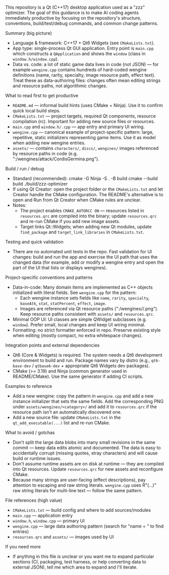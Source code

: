 This repository is a Qt (C++17) desktop application used as a "zzz" optimizer. The goal of this guidance is to make AI coding agents immediately productive by focusing on the repository's structure, conventions, build/test/debug commands, and common change patterns.

Summary (big picture)
- Language & framework: C++17 + Qt6 Widgets (see `CMakeLists.txt`).
- App type: single-process Qt GUI application. Entry point is `main.cpp` which constructs a `QApplication` and shows the `window` (class in `window.h/window.cpp`).
- Data vs. code: a lot of static game data lives in code (not JSON) — for example `wengine.cpp` contains hundreds of hard-coded wengine definitions (name, rarity, specialty, image resource path, effect text). Treat these as data-authoring files: changes often mean editing strings and resource paths, not algorithmic changes.

What to read first to get productive
- `README.md` — informal build hints (uses CMake + Ninja). Use it to confirm quick local build steps.
- `CMakeLists.txt` — project targets, required Qt components, resource compilation (rc). Important for adding new source files or resources.
- `main.cpp` and `window.h/.cpp` — app entry and primary UI wiring.
- `wengine.cpp` — canonical example of project-specific pattern: large, repetitive, static initializers representing game items. Use it as model when adding new wengine entries.
- `assets/` — contains `characters/`, `discs/`, `wengines/` images referenced by resource paths in code (e.g. ":/wengines/attack/CordisGermina.png").

Build / run / debug
- Standard (recommended):
  cmake -G Ninja -S . -B build
  cmake --build build
  ./build/zzz-optimizer
- If using Qt Creator: open the project folder or the `CMakeLists.txt` and let Creator handle the CMake configuration. The README's alternative is to open and Run from Qt Creator when CMake rules are unclear.
- Notes:
  - The project enables `CMAKE_AUTORCC ON` — resources listed in `resources.qrc` are compiled into the binary; update `resources.qrc` and re-run CMake if you add new image assets.
  - Target links Qt::Widgets; when adding new Qt modules, update `find_package` and `target_link_libraries` in `CMakeLists.txt`.

Testing and quick validation
- There are no automated unit tests in the repo. Fast validation for UI changes: build and run the app and exercise the UI path that uses the changed data (for example, add or modify a wengine entry and open the part of the UI that lists or displays wengines).

Project-specific conventions and patterns
- Data-in-code: Many domain items are implemented as C++ objects initialized with literal fields. See `wengine.cpp` for the pattern:
  - Each wengine instance sets fields like `name`, `rarity`, `specialty`, `baseAtk`, `stat`, `statPercent`, `effect`, `image`.
  - Images are referenced via Qt resource paths (":/wengines/<category>/<file>.png"). Keep resource paths consistent with `assets/` and `resources.qrc`.
- Minimal OOP UI: UI classes are simple QWidget subclasses (e.g. `window`). Prefer small, local changes and keep UI wiring minimal.
- Formatting: no strict formatter enforced in repo. Preserve existing style when editing (mostly compact, no extra whitespace changes).

Integration points and external dependencies
- Qt6 (Core & Widgets) is required. The system needs a Qt6 development environment to build and run. Package names vary by distro (e.g., `qt6-base-dev` / `qtbase6-dev` + appropriate Qt6 Widgets dev packages).
- CMake (>= 3.19) and Ninja (common generator used in README/CMake). Use the same generator if adding CI scripts.

Examples to reference
- Add a new wengine: copy the pattern in `wengine.cpp` and add a new instance initializer that sets the same fields. Add the corresponding PNG under `assets/wengines/<category>/` and add it to `resources.qrc` if the resource path isn't an automatically discovered one.
- Add a new source file: update `CMakeLists.txt` in the `qt_add_executable(...)` list and re-run CMake.

What to avoid / gotchas
- Don't split the large data blobs into many small revisions in the same commit — keep data edits atomic and documented. The data is easy to accidentally corrupt (missing quotes, stray characters) and will cause build or runtime issues.
- Don't assume runtime assets are on disk at runtime — they are compiled into Qt resources. Update `resources.qrc` for new assets and reconfigure CMake.
- Because many strings are user-facing (effect descriptions), pay attention to escaping and raw string literals. `wengine.cpp` uses R"(...)" raw string literals for multi-line text — follow the same pattern.

File references (high value)
- `CMakeLists.txt` — build config and where to add sources/modules
- `main.cpp` — application entry
- `window.h`, `window.cpp` — primary UI
- `wengine.cpp` — large data authoring pattern (search for "name = " to find entries)
- `resources.qrc` and `assets/` — images used by UI

If you need more
- If anything in this file is unclear or you want me to expand particular sections (CI, packaging, test harness, or help converting data to external JSON), tell me which area to expand and I'll iterate.
